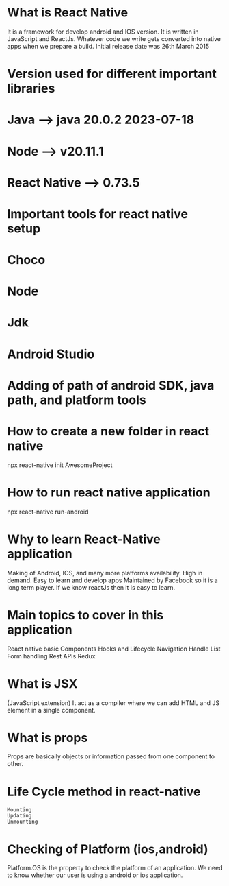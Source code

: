# What is React Native
It is a framework for develop android and IOS version.
It is written in JavaScript and ReactJs.
Whatever code we write gets converted into native apps when we prepare a build.
Initial release date was 26th March 2015

# Version used for different important libraries

# Java --> java 20.0.2 2023-07-18
# Node --> v20.11.1
# React Native --> 0.73.5

# Important tools for react native setup
   # Choco
   # Node
   # Jdk
   # Android Studio
   # Adding of path of android SDK, java path, and platform tools


# How to create a new folder in react native
 npx react-native init AwesomeProject

# How to run react native application
 npx react-native run-android


# Why to learn React-Native application
Making of Android, IOS, and many more platforms availability.
High in demand.
Easy to learn and develop apps
Maintained by Facebook so it is a long term player.
If we know reactJs then it is easy to learn.

# Main topics to cover in this application
React native basic
Components
Hooks and Lifecycle 
Navigation
Handle List
Form handling
Rest APIs
Redux


# What is JSX
 (JavaScript extension)
 It act as a compiler where we can add HTML and JS element in a single component.

 # What is props
 Props are basically objects or information passed from one component to other.

 # Life Cycle method in react-native
    Mounting
    Updating 
    Unmounting

# Checking of Platform (ios,android)
  Platform.OS is the property to check the platform of an application. We need to know whether our user is using a android or ios application. 
 